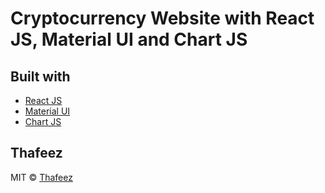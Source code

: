 # Cryptocurrency Website with React JS, Material UI and Chart JS

## Built with 

- [React JS](https://reactjs.org/)
- [Material UI](https://v4.mui.com/)
- [Chart JS](https://reactchartjs.github.io/react-chartjs-2/#/)

## Thafeez

MIT © [ Thafeez ](https://github.com/Thafeez)
